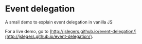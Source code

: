 Event delegation
================

A small demo to explain event delegation in vanilla JS

For a live demo, go to [http://jslegers.github.io/event-delegation/](http://jslegers.github.io/event-delegation/).
